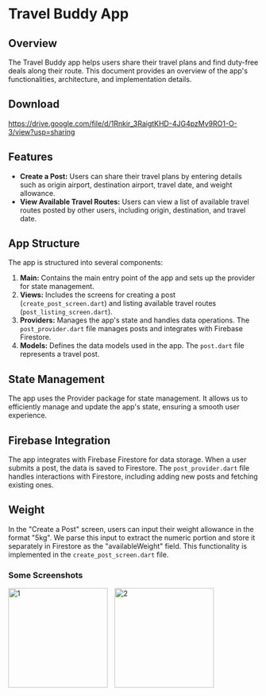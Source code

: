 # Travel Buddy App

## Overview
The Travel Buddy app helps users share their travel plans and find duty-free deals along their route. This document provides an overview of the app's functionalities, architecture, and implementation details.

## Download
https://drive.google.com/file/d/1Rnkir_3RaigtKHD-4JG4pzMv9RO1-O-3/view?usp=sharing

## Features
- **Create a Post:** Users can share their travel plans by entering details such as origin airport, destination airport, travel date, and weight allowance.
- **View Available Travel Routes:** Users can view a list of available travel routes posted by other users, including origin, destination, and travel date.

## App Structure
The app is structured into several components:
1. **Main:** Contains the main entry point of the app and sets up the provider for state management.
2. **Views:** Includes the screens for creating a post (`create_post_screen.dart`) and listing available travel routes (`post_listing_screen.dart`).
3. **Providers:** Manages the app's state and handles data operations. The `post_provider.dart` file manages posts and integrates with Firebase Firestore.
4. **Models:** Defines the data models used in the app. The `post.dart` file represents a travel post.

## State Management
The app uses the Provider package for state management. It allows us to efficiently manage and update the app's state, ensuring a smooth user experience.

## Firebase Integration
The app integrates with Firebase Firestore for data storage. When a user submits a post, the data is saved to Firestore. The `post_provider.dart` file handles interactions with Firestore, including adding new posts and fetching existing ones.

## Weight
In the "Create a Post" screen, users can input their weight allowance in the format "5kg". We parse this input to extract the numeric portion and store it separately in Firestore as the "availableWeight" field. This functionality is implemented in the `create_post_screen.dart` file.

### Some Screenshots
<img src="https://github.com/imranjeet/Travel-Buddy/assets/48348342/6ce4bab1-9708-45ea-b2d6-a318f1cd7f0b" alt="1" width="200" style="margin-right: 10px;"/>
<img src="https://github.com/imranjeet/Travel-Buddy/assets/48348342/4ba1b2dc-9045-44c5-a2dd-410c49eb7dab" alt="2" width="200" style="margin-right: 10px;"/>
